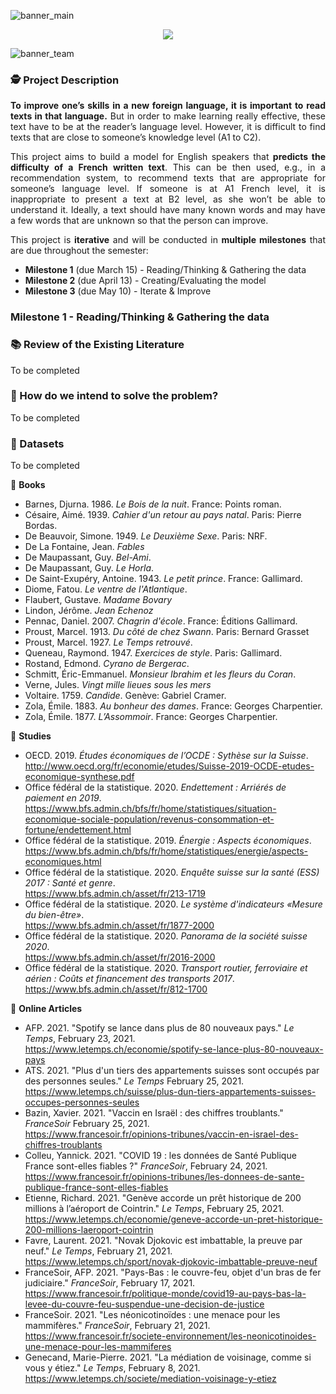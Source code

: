 
 
![banner_main](https://raw.githubusercontent.com/epicalekspwner/BigScaleAnalytics2021/main/Resources/groupAmazon_banner_main_v2.svg)

<p align="center">
  <img src="https://raw.githubusercontent.com/epicalekspwner/BigScaleAnalytics2021/main/Resources/groupAmazon_central_banner.gif" />
</p>

![banner_team](https://raw.githubusercontent.com/epicalekspwner/BigScaleAnalytics2021/main/Resources/groupAmazon_banner_team.svg)

### 🕵️ Project Description

<p align="justify"> 
  <strong>To improve one’s skills in a new foreign language, it is important to read texts in that language.</strong> But in order to make learning really effective, these text have to be at the reader’s language level. However, it is difficult to find texts that are close to someone’s knowledge level (A1 to C2).
</p>

<p align="justify"> 
  This project aims to build a model for English speakers that <strong>predicts the difficulty of a French written text</strong>. This can be then used, e.g., in a recommendation system, to recommend texts that are appropriate for someone’s language level. If someone is at A1 French level, it is inappropriate to present a text at B2 level, as she won’t be able to understand it. Ideally, a text should have many known words and may have a few words that are unknown so that the person can improve.
</p>

<p align="justify">
  This project is <strong>iterative</strong> and will be conducted in <strong>multiple milestones</strong> that are due throughout the semester:
</p>

- **Milestone 1** (due March 15) - Reading/Thinking & Gathering the data 
- **Milestone 2** (due April 13) - Creating/Evaluating the model
- **Milestone 3** (due May 10) - Iterate & Improve 

### Milestone 1 - Reading/Thinking & Gathering the data 

### 📚 Review of the Existing Literature
To be completed

### 💭 How do we intend to solve the problem?
To be completed

### 💾 Datasets
To be completed

📗 **Books**

- Barnes, Djurna. 1986. *Le Bois de la nuit*. France: Points roman.
- Césaire, Aimé. 1939. *Cahier d'un retour au pays natal*. Paris: Pierre Bordas.
- De Beauvoir, Simone. 1949. *Le Deuxième Sexe*. Paris: NRF.
- De La Fontaine, Jean. *Fables*
- De Maupassant, Guy. *Bel-Ami*.
- De Maupassant, Guy. *Le Horla*.
- De Saint-Exupéry, Antoine. 1943. *Le petit prince*. France: Gallimard.
- Diome, Fatou. *Le ventre de l'Atlantique*.
- Flaubert, Gustave. *Madame Bovary*
- Lindon, Jérôme. *Jean Echenoz*
- Pennac, Daniel. 2007. *Chagrin d'école*. France: Éditions Gallimard.
- Proust, Marcel. 1913. *Du côté de chez Swann*. Paris: Bernard Grasset
- Proust, Marcel. 1927. *Le Temps retrouvé*.
- Queneau, Raymond. 1947. *Exercices de style*. Paris: Gallimard.
- Rostand, Edmond. *Cyrano de Bergerac*.
- Schmitt, Éric-Emmanuel. *Monsieur Ibrahim et les fleurs du Coran*.
- Verne, Jules. *Vingt mille lieues sous les mers*
- Voltaire. 1759. *Candide*. Genève: Gabriel Cramer.
- Zola, Émile. 1883. *Au bonheur des dames*. France:	Georges Charpentier.
- Zola, Émile. 1877. *L’Assommoir*. France:	Georges Charpentier.

🔬 **Studies**

- OECD. 2019. *Études économiques de l’OCDE : Sythèse sur la Suisse*.  
  http://www.oecd.org/fr/economie/etudes/Suisse-2019-OCDE-etudes-economique-synthese.pdf
- Office fédéral de la statistique. 2020. *Endettement : Arriérés de paiement en 2019*.  
  https://www.bfs.admin.ch/bfs/fr/home/statistiques/situation-economique-sociale-population/revenus-consommation-et-fortune/endettement.html
- Office fédéral de la statistique. 2019. *Énergie : Aspects économiques*.  
  https://www.bfs.admin.ch/bfs/fr/home/statistiques/energie/aspects-economiques.html
- Office fédéral de la statistique. 2020. *Enquête suisse sur la santé (ESS) 2017 : Santé et genre*.  
  https://www.bfs.admin.ch/asset/fr/213-1719
- Office fédéral de la statistique. 2020. *Le système d'indicateurs «Mesure du bien-être»*.  
  https://www.bfs.admin.ch/asset/fr/1877-2000
- Office fédéral de la statistique. 2020. *Panorama de la société suisse 2020*.  
  https://www.bfs.admin.ch/asset/fr/2016-2000
- Office fédéral de la statistique. 2020. *Transport routier, ferroviaire et aérien : Coûts et financement des transports 2017*.  
  https://www.bfs.admin.ch/asset/fr/812-1700

📰 **Online Articles**

- AFP. 2021. "Spotify se lance dans plus de 80 nouveaux pays." *Le Temps*, February 23, 2021.    
  https://www.letemps.ch/economie/spotify-se-lance-plus-80-nouveaux-pays
- ATS. 2021. "Plus d'un tiers des appartements suisses sont occupés par des personnes seules." *Le Temps* February 25, 2021.       
  https://www.letemps.ch/suisse/plus-dun-tiers-appartements-suisses-occupes-personnes-seules
- Bazin, Xavier. 2021. "Vaccin en Israël : des chiffres troublants." *FranceSoir* February 25, 2021.  
  https://www.francesoir.fr/opinions-tribunes/vaccin-en-israel-des-chiffres-troublants
- Colleu, Yannick. 2021. "COVID 19 : les données de Santé Publique France sont-elles fiables ?" *FranceSoir*, February 24, 2021.    
  https://www.francesoir.fr/opinions-tribunes/les-donnees-de-sante-publique-france-sont-elles-fiables
- Etienne, Richard. 2021. "Genève accorde un prêt historique de 200 millions à l’aéroport de Cointrin." *Le Temps*, February 25, 2021.      
  https://www.letemps.ch/economie/geneve-accorde-un-pret-historique-200-millions-laeroport-cointrin
- Favre, Laurent. 2021. "Novak Djokovic est imbattable, la preuve par neuf." *Le Temps*, February 21, 2021.    
  https://www.letemps.ch/sport/novak-djokovic-imbattable-preuve-neuf
- FranceSoir, AFP. 2021. "Pays-Bas : le couvre-feu, objet d'un bras de fer judiciaire." *FranceSoir*, February 17, 2021.    
  https://www.francesoir.fr/politique-monde/covid19-au-pays-bas-la-levee-du-couvre-feu-suspendue-une-decision-de-justice
- FranceSoir. 2021. "Les néonicotinoïdes : une menace pour les mammifères." *FranceSoir*, February 21, 2021.   
  https://www.francesoir.fr/societe-environnement/les-neonicotinoides-une-menace-pour-les-mammiferes
- Genecand, Marie-Pierre. 2021. "La médiation de voisinage, comme si vous y étiez." *Le Temps*, February 8, 2021.     
  https://www.letemps.ch/societe/mediation-voisinage-y-etiez



